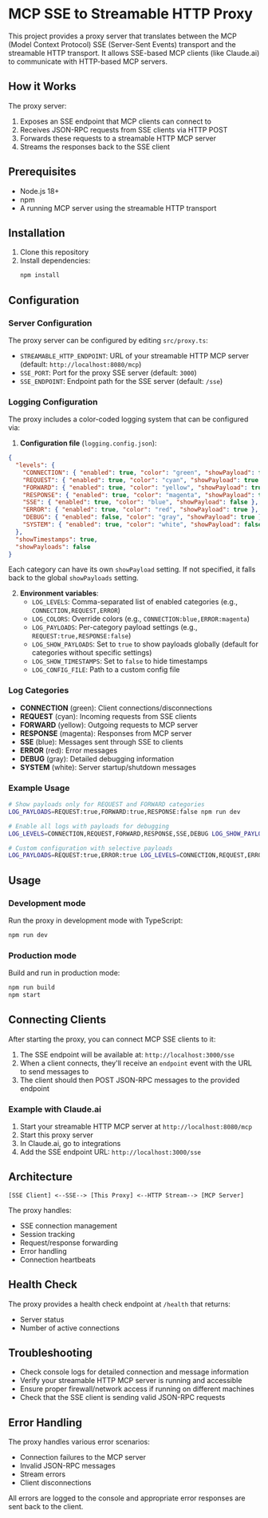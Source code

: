 # MCP SSE to Streamable HTTP Proxy

This project provides a proxy server that translates between the MCP (Model Context Protocol) SSE (Server-Sent Events) transport and the streamable HTTP transport. It allows SSE-based MCP clients (like Claude.ai) to communicate with HTTP-based MCP servers.

## How it Works

The proxy server:
1. Exposes an SSE endpoint that MCP clients can connect to
2. Receives JSON-RPC requests from SSE clients via HTTP POST
3. Forwards these requests to a streamable HTTP MCP server
4. Streams the responses back to the SSE client

## Prerequisites

- Node.js 18+
- npm
- A running MCP server using the streamable HTTP transport

## Installation

1. Clone this repository
2. Install dependencies:
   ```bash
   npm install
   ```

## Configuration

### Server Configuration

The proxy server can be configured by editing `src/proxy.ts`:

- `STREAMABLE_HTTP_ENDPOINT`: URL of your streamable HTTP MCP server (default: `http://localhost:8080/mcp`)
- `SSE_PORT`: Port for the proxy SSE server (default: `3000`)
- `SSE_ENDPOINT`: Endpoint path for the SSE server (default: `/sse`)

### Logging Configuration

The proxy includes a color-coded logging system that can be configured via:

1. **Configuration file** (`logging.config.json`):
```json
{
  "levels": {
    "CONNECTION": { "enabled": true, "color": "green", "showPayload": false },
    "REQUEST": { "enabled": true, "color": "cyan", "showPayload": true },
    "FORWARD": { "enabled": true, "color": "yellow", "showPayload": true },
    "RESPONSE": { "enabled": true, "color": "magenta", "showPayload": true },
    "SSE": { "enabled": true, "color": "blue", "showPayload": false },
    "ERROR": { "enabled": true, "color": "red", "showPayload": true },
    "DEBUG": { "enabled": false, "color": "gray", "showPayload": true },
    "SYSTEM": { "enabled": true, "color": "white", "showPayload": false }
  },
  "showTimestamps": true,
  "showPayloads": false
}
```

Each category can have its own `showPayload` setting. If not specified, it falls back to the global `showPayloads` setting.

2. **Environment variables**:
   - `LOG_LEVELS`: Comma-separated list of enabled categories (e.g., `CONNECTION,REQUEST,ERROR`)
   - `LOG_COLORS`: Override colors (e.g., `CONNECTION:blue,ERROR:magenta`)
   - `LOG_PAYLOADS`: Per-category payload settings (e.g., `REQUEST:true,RESPONSE:false`)
   - `LOG_SHOW_PAYLOADS`: Set to `true` to show payloads globally (default for categories without specific settings)
   - `LOG_SHOW_TIMESTAMPS`: Set to `false` to hide timestamps
   - `LOG_CONFIG_FILE`: Path to a custom config file

### Log Categories

- **CONNECTION** (green): Client connections/disconnections
- **REQUEST** (cyan): Incoming requests from SSE clients
- **FORWARD** (yellow): Outgoing requests to MCP server
- **RESPONSE** (magenta): Responses from MCP server
- **SSE** (blue): Messages sent through SSE to clients
- **ERROR** (red): Error messages
- **DEBUG** (gray): Detailed debugging information
- **SYSTEM** (white): Server startup/shutdown messages

### Example Usage

```bash
# Show payloads only for REQUEST and FORWARD categories
LOG_PAYLOADS=REQUEST:true,FORWARD:true,RESPONSE:false npm run dev

# Enable all logs with payloads for debugging
LOG_LEVELS=CONNECTION,REQUEST,FORWARD,RESPONSE,SSE,DEBUG LOG_SHOW_PAYLOADS=true npm run dev

# Custom configuration with selective payloads
LOG_PAYLOADS=REQUEST:true,ERROR:true LOG_LEVELS=CONNECTION,REQUEST,ERROR,SYSTEM npm run dev
```

## Usage

### Development mode

Run the proxy in development mode with TypeScript:

```bash
npm run dev
```

### Production mode

Build and run in production mode:

```bash
npm run build
npm start
```

## Connecting Clients

After starting the proxy, you can connect MCP SSE clients to it:

1. The SSE endpoint will be available at: `http://localhost:3000/sse`
2. When a client connects, they'll receive an `endpoint` event with the URL to send messages to
3. The client should then POST JSON-RPC messages to the provided endpoint

### Example with Claude.ai

1. Start your streamable HTTP MCP server at `http://localhost:8080/mcp`
2. Start this proxy server
3. In Claude.ai, go to integrations
4. Add the SSE endpoint URL: `http://localhost:3000/sse`

## Architecture

```
[SSE Client] <--SSE--> [This Proxy] <--HTTP Stream--> [MCP Server]
```

The proxy handles:
- SSE connection management
- Session tracking
- Request/response forwarding
- Error handling
- Connection heartbeats

## Health Check

The proxy provides a health check endpoint at `/health` that returns:
- Server status
- Number of active connections

## Troubleshooting

- Check console logs for detailed connection and message information
- Verify your streamable HTTP MCP server is running and accessible
- Ensure proper firewall/network access if running on different machines
- Check that the SSE client is sending valid JSON-RPC requests

## Error Handling

The proxy handles various error scenarios:
- Connection failures to the MCP server
- Invalid JSON-RPC messages
- Stream errors
- Client disconnections

All errors are logged to the console and appropriate error responses are sent back to the client.